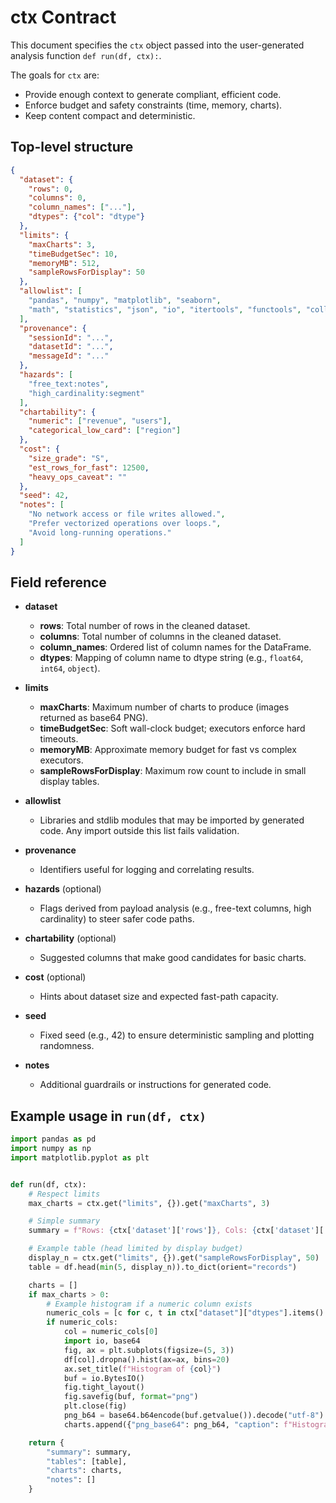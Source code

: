 # ctx Contract

This document specifies the `ctx` object passed into the user-generated analysis function `def run(df, ctx):`.

The goals for `ctx` are:
- Provide enough context to generate compliant, efficient code.
- Enforce budget and safety constraints (time, memory, charts).
- Keep content compact and deterministic.

## Top-level structure

```json
{
  "dataset": {
    "rows": 0,
    "columns": 0,
    "column_names": ["..."],
    "dtypes": {"col": "dtype"}
  },
  "limits": {
    "maxCharts": 3,
    "timeBudgetSec": 10,
    "memoryMB": 512,
    "sampleRowsForDisplay": 50
  },
  "allowlist": [
    "pandas", "numpy", "matplotlib", "seaborn",
    "math", "statistics", "json", "io", "itertools", "functools", "collections", "re", "datetime"
  ],
  "provenance": {
    "sessionId": "...",
    "datasetId": "...",
    "messageId": "..."
  },
  "hazards": [
    "free_text:notes",
    "high_cardinality:segment"
  ],
  "chartability": {
    "numeric": ["revenue", "users"],
    "categorical_low_card": ["region"]
  },
  "cost": {
    "size_grade": "S",
    "est_rows_for_fast": 12500,
    "heavy_ops_caveat": ""
  },
  "seed": 42,
  "notes": [
    "No network access or file writes allowed.",
    "Prefer vectorized operations over loops.",
    "Avoid long-running operations."
  ]
}
```

## Field reference

- **dataset**
  - **rows**: Total number of rows in the cleaned dataset.
  - **columns**: Total number of columns in the cleaned dataset.
  - **column_names**: Ordered list of column names for the DataFrame.
  - **dtypes**: Mapping of column name to dtype string (e.g., `float64`, `int64`, `object`).

- **limits**
  - **maxCharts**: Maximum number of charts to produce (images returned as base64 PNG).
  - **timeBudgetSec**: Soft wall-clock budget; executors enforce hard timeouts.
  - **memoryMB**: Approximate memory budget for fast vs complex executors.
  - **sampleRowsForDisplay**: Maximum row count to include in small display tables.

- **allowlist**
  - Libraries and stdlib modules that may be imported by generated code. Any import outside this list fails validation.

- **provenance**
  - Identifiers useful for logging and correlating results.

- **hazards** (optional)
  - Flags derived from payload analysis (e.g., free-text columns, high cardinality) to steer safer code paths.

- **chartability** (optional)
  - Suggested columns that make good candidates for basic charts.

- **cost** (optional)
  - Hints about dataset size and expected fast-path capacity.

- **seed**
  - Fixed seed (e.g., 42) to ensure deterministic sampling and plotting randomness.

- **notes**
  - Additional guardrails or instructions for generated code.

## Example usage in `run(df, ctx)`

```python
import pandas as pd
import numpy as np
import matplotlib.pyplot as plt


def run(df, ctx):
    # Respect limits
    max_charts = ctx.get("limits", {}).get("maxCharts", 3)

    # Simple summary
    summary = f"Rows: {ctx['dataset']['rows']}, Cols: {ctx['dataset']['columns']}"

    # Example table (head limited by display budget)
    display_n = ctx.get("limits", {}).get("sampleRowsForDisplay", 50)
    table = df.head(min(5, display_n)).to_dict(orient="records")

    charts = []
    if max_charts > 0:
        # Example histogram if a numeric column exists
        numeric_cols = [c for c, t in ctx["dataset"]["dtypes"].items() if t.startswith("int") or t.startswith("float")]
        if numeric_cols:
            col = numeric_cols[0]
            import io, base64
            fig, ax = plt.subplots(figsize=(5, 3))
            df[col].dropna().hist(ax=ax, bins=20)
            ax.set_title(f"Histogram of {col}")
            buf = io.BytesIO()
            fig.tight_layout()
            fig.savefig(buf, format="png")
            plt.close(fig)
            png_b64 = base64.b64encode(buf.getvalue()).decode("utf-8")
            charts.append({"png_base64": png_b64, "caption": f"Histogram of {col}"})

    return {
        "summary": summary,
        "tables": [table],
        "charts": charts,
        "notes": []
    }
```
